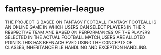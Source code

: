 # fantasy-premier-league
THE PROJECT IS BASED ON FANTASY FOOTBALL. FANTASY FOOTBALL IS AN
ONLINE GAME IN WHICH USERS CAN SELECT PLAYERS IN THEIR RESPECTIVE
TEAM AND BASED ON PERFORMANCES OF THE PLAYERS SELECTED IN THE
ACTUAL FOOTBALL MATCH,USERS ARE ALLOTED POINTS.THIS HAS BEEN
ACHIEVED USING THE CONCEPTS OF CLASSES,INHERITANCE,FILE HANDLING
AND EXCEPTION HANDLING.
